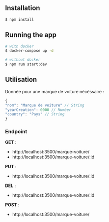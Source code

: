 ## Installation

```bash
$ npm install
```

## Running the app

```bash
# with docker
$ docker-compose up -d

# without docker
$ npm run start:dev
```

## Utilisation 
Donnée pour une marque de voiture nécéssaire : 
```ts
{
"nom": "Marque de voiture" // String
"yearCreation": 0000 // Number
"country": "Pays" // String
}
```

### Endpoint
**GET** : 
- http://localhost:3500/marque-voiture/
- http://localhost:3500/marque-voiture/:id

**PUT** :
- http://localhost:3500/marque-voiture/:id

**DEL** :
- http://localhost:3500/marque-voiture/:id

**POST** :
- http://localhost:3500/marque-voiture/
